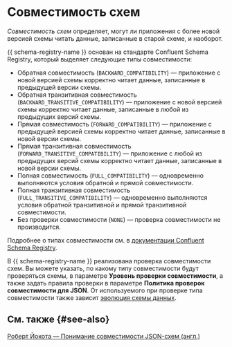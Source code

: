 # Совместимость схем

_Совместимость схем_ определяет, могут ли приложения с более новой версией схемы читать данные, записанные в старой схеме, и наоборот.

{{ schema-registry-name }} основан на стандарте Confluent Schema Registry, который выделяет следующие типы совместимости:

* Обратная совместимость (`BACKWARD_COMPATIBILITY`) — приложение с новой версией схемы корректно читает данные, записанные в предыдущей версии схемы.
* Обратная транзитивная совместимость (`BACKWARD_TRANSITIVE_COMPATIBILITY`) — приложение с новой версией схемы корректно читает данные, записанные в любой из предыдущих версий схемы.
* Прямая совместимость (`FORWARD_COMPATIBILITY`) — приложение с предыдущей версией схемы корректно читает данные, записанные в новой версии схемы.
* Прямая транзитивная совместимость (`FORWARD_TRANSITIVE_COMPATIBILITY`) — приложение с любой из предыдущих версий схемы корректно читает данные, записанные в новой версии схемы.
* Полная совместимость (`FULL_COMPATIBILITY`) — одновременно выполняются условия обратной и прямой совместимости.
* Полная транзитивная совместимость (`FULL_TRANSITIVE_COMPATIBILITY`) — одновременно выполняются условия обратной транзитивной и прямой транзитивной совместимости.
* Без проверки совместимости (`NONE`) — проверка совместимости не производится.

Подробнее о типах совместимости см. в [документации Confluent Schema Registry](https://docs.confluent.io/platform/current/schema-registry/fundamentals/schema-evolution.html#compatibility-types).

В {{ schema-registry-name }} реализована проверка совместимости схем. Вы можете указать, по какому типу совместимости будут проверяться схемы, в параметре **Уровень проверки совместимости**, а также задать правила проверки в параметре **Политика проверок совместимости для JSON**. От используемого при проверке типа совместимости также зависит [эволюция схемы данных](schema-registry-content-model.md#schema-evolution-considerations). 

## См. также {#see-also}

[Роберт Йокота — Понимание совместимости JSON-схем (англ.)](https://yokota.blog/2021/03/29/understanding-json-schema-compatibility/)
